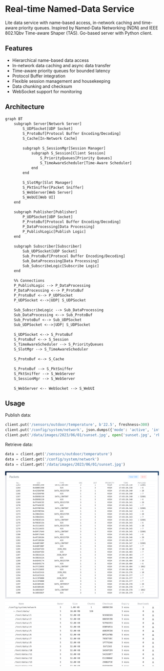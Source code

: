 # Real-time Named-Data Service

Lite data service with name-based access, in-network caching and time-aware priority queues. Inspired by Named-Data Networking (NDN) and IEEE 802.1Qbv Time-aware Shaper (TAS). Go-based server with Python client.

## Features

- Hierarchical name-based data access
- In-network data caching and async data transfer
- Time-aware priority queues for bounded latency
- Protocol Buffer integration
- Flexible session management and housekeeping
- Data chunking and checksum
- WebSocket support for monitoring

## Architecture

```mermaid
graph BT
    subgraph Server[Network Server]
        S_UDPSocket[UDP Socket]
        S_ProtoBuf[Protocol Buffer Encoding/Decoding]
        S_Cache[In-Network Cache]

        subgraph S_SessionMgr[Session Manager]
            subgraph S_Session[Client Session]
                S_PriorityQueues[Priority Queues]
                S_TimeAwareScheduler[Time-Aware Scheduler]
            end
        end

        S_SlotMgr[Slot Manager]
        S_PktSniffer[Packet Sniffer]
        S_WebServer[Web Server]
        S_WebUI[Web UI]
    end

    subgraph Publisher[Publisher]
        P_UDPSocket[UDP Socket]
        P_ProtoBuf[Protocol Buffer Encoding/Decoding]
        P_DataProcessing[Data Processing]
        P_PublishLogic[Publish Logic]
    end

    subgraph Subscriber[Subscriber]
        Sub_UDPSocket[UDP Socket]
        Sub_ProtoBuf[Protocol Buffer Encoding/Decoding]
        Sub_DataProcessing[Data Processing]
        Sub_SubscribeLogic[Subscribe Logic]
    end

    %% Connections
    P_PublishLogic --> P_DataProcessing
    P_DataProcessing <--> P_ProtoBuf
    P_ProtoBuf <--> P_UDPSocket
    P_UDPSocket <-->|UDP| S_UDPSocket

    Sub_SubscribeLogic --> Sub_DataProcessing
    Sub_DataProcessing <--> Sub_ProtoBuf
    Sub_ProtoBuf <--> Sub_UDPSocket
    Sub_UDPSocket <-->|UDP| S_UDPSocket

    S_UDPSocket <--> S_ProtoBuf
    S_ProtoBuf <--> S_Session
    S_TimeAwareScheduler --> S_PriorityQueues
    S_SlotMgr --> S_TimeAwareScheduler

    S_ProtoBuf <--> S_Cache

    S_ProtoBuf --> S_PktSniffer
    S_PktSniffer --> S_WebServer
    S_SessionMgr --> S_WebServer

    S_WebServer <-- WebSocket --> S_WebUI
```

## Usage

Publish data:

```python
client.put('/sensors/outdoor/temperature', b'22.5', freshness=300)
client.put('/config/system/network', json.dumps({'mode': 'active', 'interval': 5}).encode(), freshness=3600)
client.put('/data/images/2023/06/01/sunset.jpg', open('sunset.jpg', 'rb').read(), freshness=86400)
```

Retrieve data:

```python
data = client.get('/sensors/outdoor/temperature')
data = client.get('/config/system/network')
data = client.get('/data/images/2023/06/01/sunset.jpg')
```

![packets](./screenshot-packets.png)
![cache](./screenshot-data.png)
